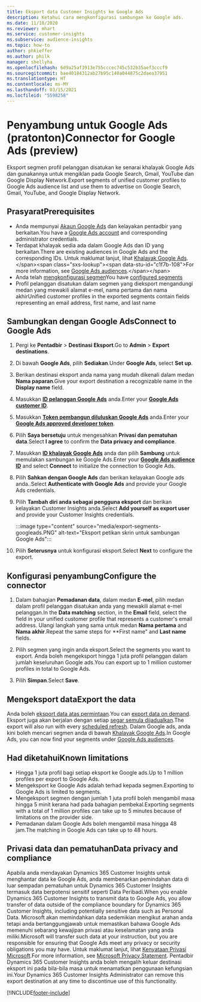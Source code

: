 ```yaml
---
title: Eksport data Customer Insights ke Google Ads
description: Ketahui cara mengkonfigurasi sambungan ke Google ads.
ms.date: 11/18/2020
ms.reviewer: mhart
ms.service: customer-insights
ms.subservice: audience-insights
ms.topic: how-to
author: phkieffer
ms.author: philk
manager: shellyha
ms.openlocfilehash: 6d9a25af3913e755cccec745c532b35aef3cccf9
ms.sourcegitcommit: bae40184312ab27b95c140a044875c2daea37951
ms.translationtype: HT
ms.contentlocale: ms-MY
ms.lasthandoff: 03/15/2021
ms.locfileid: "5598258"
---
```

# <a name="connector-for-google-ads-preview"></a><span data-ttu-id="c1f7b-103">Penyambung untuk Google Ads (pratonton)</span><span class="sxs-lookup"><span data-stu-id="c1f7b-103">Connector for Google Ads (preview)</span></span>

<span data-ttu-id="c1f7b-104">Eksport segmen profil pelanggan disatukan ke senarai khalayak Google Ads dan gunakannya untuk mengiklan pada Google Search, Gmail, YouTube dan Google Display Network.</span><span class="sxs-lookup"><span data-stu-id="c1f7b-104">Export segments of unified customer profiles to Google Ads audience list and use them to advertise on Google Search, Gmail, YouTube, and Google Display Network.</span></span> 

## <a name="prerequisites"></a><span data-ttu-id="c1f7b-105">Prasyarat</span><span class="sxs-lookup"><span data-stu-id="c1f7b-105">Prerequisites</span></span>

-   <span data-ttu-id="c1f7b-106">Anda mempunyai [Akaun Google Ads](https://ads.google.com/) dan kelayakan pentadbir yang berkaitan.</span><span class="sxs-lookup"><span data-stu-id="c1f7b-106">You have a [Google Ads account](https://ads.google.com/) and corresponding administrator credentials.</span></span>
-   <span data-ttu-id="c1f7b-107">Terdapat khalayak sedia ada dalam Google Ads dan ID yang berkaitan.</span><span class="sxs-lookup"><span data-stu-id="c1f7b-107">There are existing audiences in Google Ads and the corresponding IDs.</span></span> <span data-ttu-id="c1f7b-108">Untuk maklumat lanjut, lihat [Khalayak Google Ads](https://support.google.com/google-ads/answer/7558048?hl=en#:~:text=Audience%20lists%20is%20a%20section,Display%20Network%20through%20remarketing%20campaigns.).</span><span class="sxs-lookup"><span data-stu-id="c1f7b-108">For more information, see [Google Ads audiences](https://support.google.com/google-ads/answer/7558048?hl=en#:~:text=Audience%20lists%20is%20a%20section,Display%20Network%20through%20remarketing%20campaigns.).</span></span>
-   <span data-ttu-id="c1f7b-109">Anda telah [mengkonfigurasi segmen](segments.md)</span><span class="sxs-lookup"><span data-stu-id="c1f7b-109">You have [configured segments](segments.md)</span></span>
-   <span data-ttu-id="c1f7b-110">Profil pelanggan disatukan dalam segmen yang dieksport mengandungi medan yang mewakili alamat e-mel, nama pertama dan nama akhir</span><span class="sxs-lookup"><span data-stu-id="c1f7b-110">Unified customer profiles in the exported segments contain fields representing an email address, first name, and last name</span></span>

## <a name="connect-to-google-ads"></a><span data-ttu-id="c1f7b-111">Sambungkan dengan Google Ads</span><span class="sxs-lookup"><span data-stu-id="c1f7b-111">Connect to Google Ads</span></span>

1. <span data-ttu-id="c1f7b-112">Pergi ke **Pentadbir** > **Destinasi Eksport**.</span><span class="sxs-lookup"><span data-stu-id="c1f7b-112">Go to **Admin** > **Export destinations**.</span></span>

1. <span data-ttu-id="c1f7b-113">Di bawah **Google Ads**, pilih **Sediakan**.</span><span class="sxs-lookup"><span data-stu-id="c1f7b-113">Under **Google Ads**, select **Set up**.</span></span>

1. <span data-ttu-id="c1f7b-114">Berikan destinasi eksport anda nama yang mudah dikenali dalam medan **Nama paparan**.</span><span class="sxs-lookup"><span data-stu-id="c1f7b-114">Give your export destination a recognizable name in the **Display name** field.</span></span>

1. <span data-ttu-id="c1f7b-115">Masukkan **[ID pelanggan Google Ads](https://support.google.com/google-ads/answer/1704344)** anda.</span><span class="sxs-lookup"><span data-stu-id="c1f7b-115">Enter your **[Google Ads customer ID](https://support.google.com/google-ads/answer/1704344)**.</span></span>

1. <span data-ttu-id="c1f7b-116">Masukkan **[Token pembangun diluluskan Google Ads](https://developers.google.com/google-ads/api/docs/first-call/dev-token)** anda.</span><span class="sxs-lookup"><span data-stu-id="c1f7b-116">Enter your **[Google Ads approved developer token](https://developers.google.com/google-ads/api/docs/first-call/dev-token)**.</span></span>

1. <span data-ttu-id="c1f7b-117">Pilih **Saya bersetuju** untuk mengesahkan **Privasi dan pematuhan data**.</span><span class="sxs-lookup"><span data-stu-id="c1f7b-117">Select **I agree** to confirm the **Data privacy and compliance**.</span></span>

1. <span data-ttu-id="c1f7b-118">Masukkan **[ID khalayak Google Ads](https://support.google.com/google-ads/answer/7558048?hl=en#:~:text=Audience%20lists%20is%20a%20section,Display%20Network%20through%20remarketing%20campaigns.)** anda dan pilih **Sambung** untuk memulakan sambungan ke Google Ads.</span><span class="sxs-lookup"><span data-stu-id="c1f7b-118">Enter your **[Google Ads audience ID](https://support.google.com/google-ads/answer/7558048?hl=en#:~:text=Audience%20lists%20is%20a%20section,Display%20Network%20through%20remarketing%20campaigns.)** and select **Connect** to initialize the connection to Google Ads.</span></span>

1. <span data-ttu-id="c1f7b-119">Pilih **Sahkan dengan Google Ads** dan berikan kelayakan Google ads anda..</span><span class="sxs-lookup"><span data-stu-id="c1f7b-119">Select **Authenticate with Google Ads** and provide your Google Ads credentials.</span></span>

1. <span data-ttu-id="c1f7b-120">Pilih **Tambah diri anda sebagai pengguna eksport** dan berikan kelayakan Customer Insights anda.</span><span class="sxs-lookup"><span data-stu-id="c1f7b-120">Select **Add yourself as export user** and provide your Customer Insights credentials.</span></span>

   :::image type="content" source="media/export-segments-googleads.PNG" alt-text="Eksport petikan skrin untuk sambungan Google Ads":::

1. <span data-ttu-id="c1f7b-122">Pilih **Seterusnya** untuk konfigurasi eksport.</span><span class="sxs-lookup"><span data-stu-id="c1f7b-122">Select **Next** to configure the export.</span></span>

## <a name="configure-the-connector"></a><span data-ttu-id="c1f7b-123">Konfigurasi penyambung</span><span class="sxs-lookup"><span data-stu-id="c1f7b-123">Configure the connector</span></span>

1. <span data-ttu-id="c1f7b-124">Dalam bahagian **Pemadanan data**, dalam medan **E-mel**, pilih medan dalam profil pelanggan disatukan anda yang mewakili alamat e-mel pelanggan.</span><span class="sxs-lookup"><span data-stu-id="c1f7b-124">In the **Data matching** section, in the **Email** field, select the field in your unified customer profile that represents a customer's email address.</span></span> <span data-ttu-id="c1f7b-125">Ulangi langkah yang sama untuk medan **Nama pertama** and **Nama akhir**.</span><span class="sxs-lookup"><span data-stu-id="c1f7b-125">Repeat the same steps for \*\*First name" and **Last name** fields.</span></span>

1. <span data-ttu-id="c1f7b-126">Pilih segmen yang ingin anda eksport.</span><span class="sxs-lookup"><span data-stu-id="c1f7b-126">Select the segments you want to export.</span></span> <span data-ttu-id="c1f7b-127">Anda boleh mengeksport hingga 1 juta profil pelanggan dalam jumlah keseluruhan Google ads.</span><span class="sxs-lookup"><span data-stu-id="c1f7b-127">You can export up to 1 million customer profiles in total to Google Ads.</span></span>

1. <span data-ttu-id="c1f7b-128">Pilih **Simpan**.</span><span class="sxs-lookup"><span data-stu-id="c1f7b-128">Select **Save**.</span></span>

## <a name="export-the-data"></a><span data-ttu-id="c1f7b-129">Mengeksport data</span><span class="sxs-lookup"><span data-stu-id="c1f7b-129">Export the data</span></span>

<span data-ttu-id="c1f7b-130">Anda boleh [eksport data atas permintaan](export-destinations.md).</span><span class="sxs-lookup"><span data-stu-id="c1f7b-130">You can [export data on demand](export-destinations.md).</span></span> <span data-ttu-id="c1f7b-131">Eksport juga akan berjalan dengan setiap [segar semula dijadualkan](system.md#schedule-tab).</span><span class="sxs-lookup"><span data-stu-id="c1f7b-131">The export will also run with every [scheduled refresh](system.md#schedule-tab).</span></span> <span data-ttu-id="c1f7b-132">Dalam Google ads, anda kini boleh mencari segmen anda di bawah [Khalayak Google Ads](https://support.google.com/google-ads/answer/7558048?hl=en/).</span><span class="sxs-lookup"><span data-stu-id="c1f7b-132">In Google Ads, you can now find your segments under [Google Ads audiences](https://support.google.com/google-ads/answer/7558048?hl=en/).</span></span>

## <a name="known-limitations"></a><span data-ttu-id="c1f7b-133">Had diketahui</span><span class="sxs-lookup"><span data-stu-id="c1f7b-133">Known limitations</span></span>

- <span data-ttu-id="c1f7b-134">Hingga 1 juta profil bagi setiap eksport ke Google ads.</span><span class="sxs-lookup"><span data-stu-id="c1f7b-134">Up to 1 million profiles per export to Google Ads.</span></span>
- <span data-ttu-id="c1f7b-135">Mengeksport ke Google Ads adalah terhad kepada segmen.</span><span class="sxs-lookup"><span data-stu-id="c1f7b-135">Exporting to Google Ads is limited to segments.</span></span>
- <span data-ttu-id="c1f7b-136">Mengeksport segmen dengan jumlah 1 juta profil boleh mengambil masa hingga 5 minit kerana had pada bahagian pembekal.</span><span class="sxs-lookup"><span data-stu-id="c1f7b-136">Exporting segments with a total of 1 million profiles can take up to 5 minutes because of limitations on the provider side.</span></span> 
- <span data-ttu-id="c1f7b-137">Pemadanan dalam Google Ads boleh mengambil masa hingga 48 jam.</span><span class="sxs-lookup"><span data-stu-id="c1f7b-137">The matching in Google Ads can take up to 48 hours.</span></span>

## <a name="data-privacy-and-compliance"></a><span data-ttu-id="c1f7b-138">Privasi data dan pematuhan</span><span class="sxs-lookup"><span data-stu-id="c1f7b-138">Data privacy and compliance</span></span>

<span data-ttu-id="c1f7b-139">Apabila anda mendayakan Dynamics 365 Customer Insights untuk menghantar data ke Google Ads, anda membenarkan pemindahan data di luar sempadan pematuhan untuk Dynamics 365 Customer Insights termasuk data berpotensi sensitif seperti Data Peribadi.</span><span class="sxs-lookup"><span data-stu-id="c1f7b-139">When you enable Dynamics 365 Customer Insights to transmit data to Google Ads, you allow transfer of data outside of the compliance boundary for Dynamics 365 Customer Insights, including potentially sensitive data such as Personal Data.</span></span> <span data-ttu-id="c1f7b-140">Microsoft akan memindahkan data sedemikian mengikut arahan anda tetapi anda bertanggungjawab untuk memastikan bahawa Google Ads memenuhi sebarang kewajipan privasi atau keselamatan yang anda miliki.</span><span class="sxs-lookup"><span data-stu-id="c1f7b-140">Microsoft will transfer such data at your instruction, but you are responsible for ensuring that Google Ads meet any privacy or security obligations you may have.</span></span> <span data-ttu-id="c1f7b-141">Untuk maklumat lanjut, lihat [Kenyataan Privasi Microsoft](https://go.microsoft.com/fwlink/?linkid=396732).</span><span class="sxs-lookup"><span data-stu-id="c1f7b-141">For more information, see [Microsoft Privacy Statement](https://go.microsoft.com/fwlink/?linkid=396732).</span></span>
<span data-ttu-id="c1f7b-142">Pentadbir Dynamics 365 Customer Insights anda boleh mengalih keluar destinasi eksport ini pada bila-bila masa untuk menamatkan penggunaan kefungsian ini.</span><span class="sxs-lookup"><span data-stu-id="c1f7b-142">Your Dynamics 365 Customer Insights Administrator can remove this export destination at any time to discontinue use of this functionality.</span></span>


[!INCLUDE[footer-include](../includes/footer-banner.md)]